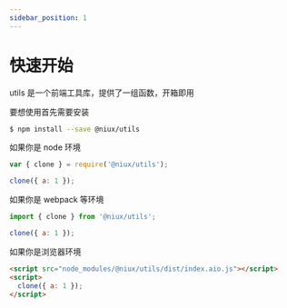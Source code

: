 ```yaml
---
sidebar_position: 1
---
```


# 快速开始

utils 是一个前端工具库，提供了一组函数，开箱即用

要想使用首先需要安装

```bash
$ npm install --save @niux/utils
```

如果你是 node 环境

```js
var { clone } = require('@niux/utils');

clone({ a: 1 });
```

如果你是 webpack 等环境

```js
import { clone } from '@niux/utils';

clone({ a: 1 });
```

如果你是浏览器环境

```html
<script src="node_modules/@niux/utils/dist/index.aio.js"></script>
<script>
  clone({ a: 1 });
</script>
```
